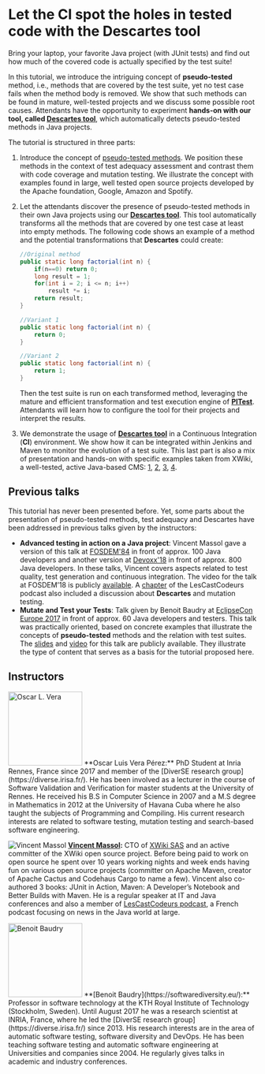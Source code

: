 
# Let the CI spot the holes in tested code with the Descartes tool

Bring your laptop, your favorite Java project (with JUnit tests) and find out how much of the covered code is actually specified by the test suite!

In this tutorial, we introduce the intriguing concept of **pseudo-tested** method, i.e., methods that are covered by the test suite, yet no test case fails when the method body is removed. We show that such methods can be found in mature, well-tested projects and we discuss some possible root causes. Attendants have the opportunity to experiment **hands-on with our tool, called [Descartes tool](httsp://github.com/STAMP-project/pitest-descartes)**, which automatically detects pseudo-tested methods in Java projects.

The tutorial is structured in three  parts:
1. Introduce the concept of [pseudo-tested methods](https://arxiv.org/pdf/1611.07163.pdf). We position these methods in the  context of test adequacy assessment and contrast them  with code coverage and mutation testing. We illustrate the concept with  examples found in large, well tested open source projects developed by the Apache foundation, Google,  Amazon and Spotify. 
2. Let the attendants discover the presence of pseudo-tested methods in their own Java projects using our [**Descartes tool**](httsp://github.com/STAMP-project/pitest-descartes). This tool automatically transforms all the methods that are covered by one test case at least into empty methods.  The following code shows an example of a method and the potential transformations that **Descartes** could create:

    ```Java
    //Original method
    public static long factorial(int n) {
        if(n==0) return 0;
        long result = 1;
        for(int i = 2; i <= n; i++)
            result *= i;
        return result;
    }

    //Variant 1
    public static long factorial(int n) {
        return 0;
    }

    //Variant 2
    public static long factorial(int n) {
        return 1;
    }
    ```
    Then the test suite is run on each transformed method, leveraging the mature and efficient transformation and test execution engine of [**PITest**](http://pitest.org/). Attendants will learn how to configure the tool for their projects and interpret the results.
3. We demonstrate the usage of  [**Descartes tool**](httsp://github.com/STAMP-project/pitest-descartes) in a Continuous Integration (**CI**) environment. We show how it can be integrated within Jenkins and Maven to monitor the evolution of a test suite. This last part is also a mix of presentation and hands-on with specific examples taken from XWiki, a well-tested, active Java-based CMS: [1](https://github.com/xwiki/xwiki-commons/blob/master/pom.xml#L120), [2](https://github.com/xwiki/xwiki-commons/blob/master/pom.xml#L2083), [3](https://github.com/xwiki/xwiki-commons/blob/master/pom.xml#L2119), [4](http://ci.xwiki.org/job/xwiki-commons_pitest/).

## Previous talks

This tutorial has never been presented before. Yet, some parts about the presentation of pseudo-tested methods, test adequacy and Descartes have been addressed in previous talks given by the instructors:
* **Advanced testing in action on a Java project**: Vincent Massol gave a version of this talk at [FOSDEM'84](https://fosdem.org/2018/schedule/event/advanced_testing_java/) in front of approx. 100 Java developers and another version at [Devoxx'18](https://cfp.devoxx.fr/2018/talk/OCF-8843/Nouvelle_generation_de_tests_pour_projets_Java)  in front of approx. 800 Java developers. In these talks, Vincent covers aspects related to test quality, test generation and continuous integration. The video for the talk at FOSDEM’18 is publicly [available](http://mirror.onet.pl/pub/mirrors/video.fosdem.org/2018/H.2213/advanced_testing_java.webm). A [chapter](https://lescastcodeurs.com/2018/05/18/lcc-189-conferences-et-tests-par-mutation/) of the LesCastCodeurs podcast also included a discussion about **Descartes** and mutation testing. 
* **Mutate and Test your Tests**: Talk given by Benoit Baudry at [EclipseCon Europe 2017](https://www.eclipsecon.org/europe2017/session/mutate-and-test-your-tests) in front of approx. 60 Java developers and testers. This talk was practically oriented, based on concrete examples that illustrate the concepts of **pseudo-tested** methods and the relation with test suites. The [slides](https://www.slideshare.net/slideshow/embed_code/81650071) and [video](https://www.youtube.com/watch?v=rlfcGUDkSjQ&t=) for this talk are publicly available. They illustrate the type of content that serves as a basis for the tutorial proposed here.

## Instructors
<img src="http://ssbse18.irisa.fr/img/team/oscar.vera.jpg" alt="Oscar L. Vera" width="150" height="150" />
**Oscar Luis Vera Pérez:** PhD Student at Inria Rennes, France since 2017 and member of the [DiverSE research group](https://diverse.irisa.fr/). He has been involved as a lecturer in the course of Software Validation and Verification for master students at the University of Rennes. He received his B.S in Computer Science in 2007 and a M.S degree in Mathematics in 2012 at the University of Havana Cuba where he also taught the subjects of Programming and Compiling. His current research interests are related to software testing, mutation testing and search-based software engineering.

![Vincent Massol](https://forum.xwiki.org//user_avatar/discourse.xwiki.org/vmassol/150/6_1.png)
**[Vincent Massol](https://about.me/vmassol):** CTO of [XWiki SAS](https://www.xwiki.com/fr/) and an active committer of the XWiki open source project. Before being paid to work on open source he spent over 10 years working nights and week ends having fun on various open source projects (committer on Apache Maven, creator of Apache Cactus and Codehaus Cargo to name a few). Vincent also co-authored 3 books: JUnit in Action, Maven: A Developer’s Notebook and Better Builds with Maven. He is a regular speaker at IT and Java conferences and also a member of [LesCastCodeurs podcast](https://lescastcodeurs.com/), a French podcast focusing on news in the Java world at large.

<img src="http://people.rennes.inria.fr/Benoit.Baudry/pics/benoit-baudry-2014.png" alt="Benoit Baudry" width="150" height="150" />
**[Benoit Baudry](https://softwarediversity.eu/):** Professor in software technology at the KTH Royal Institute of Technology (Stockholm, Sweden). Until August 2017 he was a research scientist at INRIA, France, where he led the [DiverSE research group](https://diverse.irisa.fr/) since 2013. His research interests are in the area of automatic software testing, software diversity and DevOps. He has been teaching software testing and automatic software engineering at Universities and companies since 2004. He regularly gives talks in academic and industry conferences.

